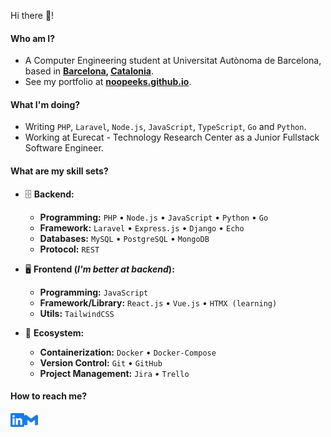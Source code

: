Hi there 👋!

#### Who am I?

- A Computer Engineering student at Universitat Autònoma de Barcelona, based in **[Barcelona](https://en.wikipedia.org/wiki/Barcelona), [Catalonia](https://en.wikipedia.org/wiki/Catalonia)**.
- See my portfolio at **[noopeeks.github.io](noopeeks.github.io)**.

#### What I'm doing?

- Writing `PHP`, `Laravel`, `Node.js`, `JavaScript`, `TypeScript`, `Go` and `Python`.
- Working at Eurecat - Technology Research Center as a Junior Fullstack Software Engineer.

#### What are my skill sets?

- 🗄️ **Backend:**

  - **Programming:** `PHP` • `Node.js` • `JavaScript` • `Python` • `Go`
  - **Framework:** `Laravel` • `Express.js` • `Django` • `Echo`
  - **Databases:** `MySQL` • `PostgreSQL` • `MongoDB`
  - **Protocol:** `REST`

- 🖥 **Frontend (_I'm better at backend_):**

  - **Programming:** `JavaScript`
  - **Framework/Library:** `React.js` • `Vue.js` • `HTMX (learning)`
  - **Utils:** `TailwindCSS`

- 🎡 **Ecosystem:**

  - **Containerization:** `Docker` • `Docker-Compose`
  - **Version Control:** `Git` • `GitHub`
  - **Project Management:** `Jira` • `Trello`

#### How to reach me?

<a href="https://www.linkedin.com/in/arnau-berenguer-jimenez/">
  <img align="left" alt="LinkedIn" width="22px" src="./assets/linkedin.svg" />
</a>
<a href="mailto:arnauapps@gmail.com">
  <img align="left" alt="Mail" width="22px" src="./assets/gmail.svg" />
</a>
